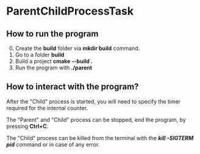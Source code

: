 # ParentChildProcessTask
## How to run the program 
0) Create the **build** folder via **mkdir build** command.
1) Go to a folder **build**
2) Build a project **cmake --build .**
3) Run the program with **./parent**
## How to interact with the program?
After the "Child" process is started, you will need to specify the timer required for the internal counter.  

The "Parent" and "Child" process can be stopped, end the program, by pressing **Ctrl+C**.

The "Child" process can be killed from the terminal with the ***kill -SIGTERM pid*** command or in case of any error.
